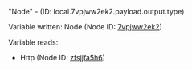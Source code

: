 "Node" - (ID: local.7vpjww2ek2.payload.output.type)

Variable written:
Node (Node ID: [7vpjww2ek2](../nodes/7vpjww2ek2.md))

Variable reads:
* Http (Node ID: [zfsjjfa5h6](../nodes/zfsjjfa5h6.md))

